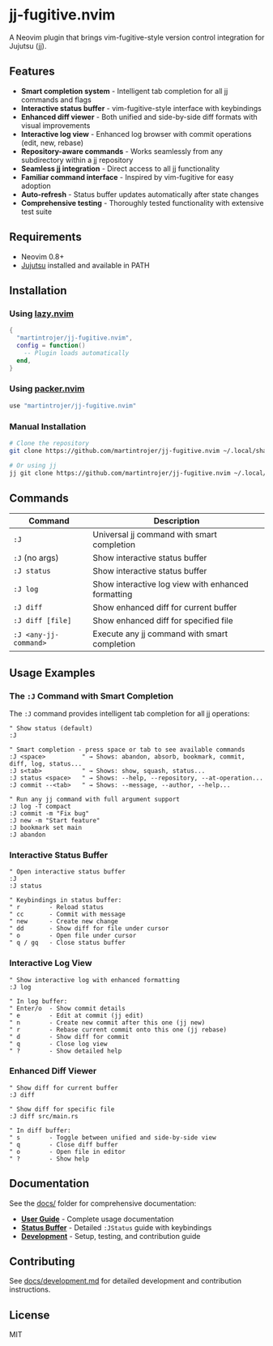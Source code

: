 # jj-fugitive.nvim

A Neovim plugin that brings vim-fugitive-style version control integration for Jujutsu (jj).

## Features

- **Smart completion system** - Intelligent tab completion for all jj commands and flags
- **Interactive status buffer** - vim-fugitive-style interface with keybindings
- **Enhanced diff viewer** - Both unified and side-by-side diff formats with visual improvements
- **Interactive log view** - Enhanced log browser with commit operations (edit, new, rebase)
- **Repository-aware commands** - Works seamlessly from any subdirectory within a jj repository
- **Seamless jj integration** - Direct access to all jj functionality
- **Familiar command interface** - Inspired by vim-fugitive for easy adoption
- **Auto-refresh** - Status buffer updates automatically after state changes
- **Comprehensive testing** - Thoroughly tested functionality with extensive test suite

## Requirements

- Neovim 0.8+
- [Jujutsu](https://github.com/martinvonz/jj) installed and available in PATH

## Installation

### Using [lazy.nvim](https://github.com/folke/lazy.nvim)

```lua
{
  "martintrojer/jj-fugitive.nvim",
  config = function()
    -- Plugin loads automatically
  end,
}
```

### Using [packer.nvim](https://github.com/wbthomason/packer.nvim)

```lua
use "martintrojer/jj-fugitive.nvim"
```

### Manual Installation

```bash
# Clone the repository
git clone https://github.com/martintrojer/jj-fugitive.nvim ~/.local/share/nvim/site/pack/plugins/start/jj-fugitive.nvim

# Or using jj
jj git clone https://github.com/martintrojer/jj-fugitive.nvim ~/.local/share/nvim/site/pack/plugins/start/jj-fugitive.nvim
```

## Commands

| Command | Description |
|---------|-------------|
| `:J` | Universal jj command with smart completion |
| `:J` (no args) | Show interactive status buffer |
| `:J status` | Show interactive status buffer |
| `:J log` | Show interactive log view with enhanced formatting |
| `:J diff` | Show enhanced diff for current buffer |
| `:J diff [file]` | Show enhanced diff for specified file |
| `:J <any-jj-command>` | Execute any jj command with smart completion |

## Usage Examples

### The `:J` Command with Smart Completion

The `:J` command provides intelligent tab completion for all jj operations:

```vim
" Show status (default)
:J

" Smart completion - press space or tab to see available commands
:J <space>          " → Shows: abandon, absorb, bookmark, commit, diff, log, status...
:J s<tab>           " → Shows: show, squash, status...
:J status <space>   " → Shows: --help, --repository, --at-operation...
:J commit --<tab>   " → Shows: --message, --author, --help...

" Run any jj command with full argument support
:J log -T compact
:J commit -m "Fix bug"
:J new -m "Start feature"
:J bookmark set main
:J abandon
```

### Interactive Status Buffer

```vim
" Open interactive status buffer
:J
:J status

" Keybindings in status buffer:
" r        - Reload status
" cc       - Commit with message
" new      - Create new change
" dd       - Show diff for file under cursor
" o        - Open file under cursor
" q / gq   - Close status buffer
```

### Interactive Log View

```vim
" Show interactive log with enhanced formatting
:J log

" In log buffer:
" Enter/o  - Show commit details
" e        - Edit at commit (jj edit)
" n        - Create new commit after this one (jj new)
" r        - Rebase current commit onto this one (jj rebase)
" d        - Show diff for commit
" q        - Close log view
" ?        - Show detailed help
```

### Enhanced Diff Viewer

```vim
" Show diff for current buffer
:J diff

" Show diff for specific file
:J diff src/main.rs

" In diff buffer:
" s        - Toggle between unified and side-by-side view
" q        - Close diff buffer
" o        - Open file in editor
" ?        - Show help
```

## Documentation

See the [docs/](docs/) folder for comprehensive documentation:

- **[User Guide](docs/README.md)** - Complete usage documentation
- **[Status Buffer](docs/jstatus.md)** - Detailed `:JStatus` guide with keybindings
- **[Development](docs/development.md)** - Setup, testing, and contribution guide

## Contributing

See [docs/development.md](docs/development.md) for detailed development and contribution instructions.

## License

MIT
